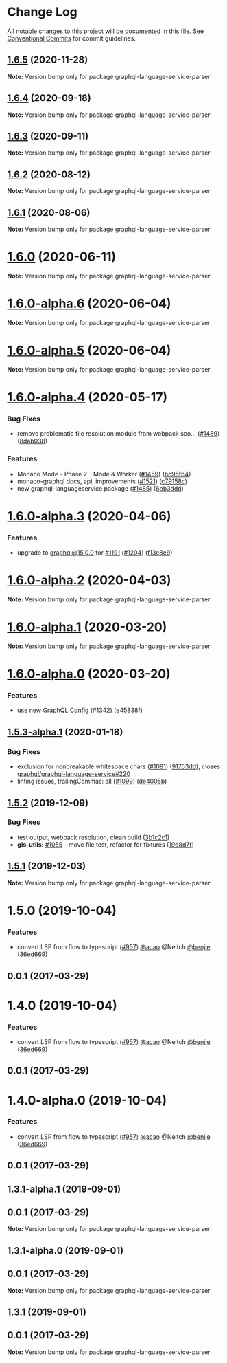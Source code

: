 # Change Log

All notable changes to this project will be documented in this file.
See [Conventional Commits](https://conventionalcommits.org) for commit guidelines.

## [1.6.5](https://github.com/graphql/graphiql/compare/graphql-language-service-parser@1.6.4...graphql-language-service-parser@1.6.5) (2020-11-28)

**Note:** Version bump only for package graphql-language-service-parser

## [1.6.4](https://github.com/graphql/graphiql/compare/graphql-language-service-parser@1.6.3...graphql-language-service-parser@1.6.4) (2020-09-18)

**Note:** Version bump only for package graphql-language-service-parser

## [1.6.3](https://github.com/graphql/graphiql/compare/graphql-language-service-parser@1.6.2...graphql-language-service-parser@1.6.3) (2020-09-11)

**Note:** Version bump only for package graphql-language-service-parser

## [1.6.2](https://github.com/graphql/graphiql/compare/graphql-language-service-parser@1.6.1...graphql-language-service-parser@1.6.2) (2020-08-12)

**Note:** Version bump only for package graphql-language-service-parser

## [1.6.1](https://github.com/graphql/graphiql/compare/graphql-language-service-parser@1.6.0...graphql-language-service-parser@1.6.1) (2020-08-06)

**Note:** Version bump only for package graphql-language-service-parser

# [1.6.0](https://github.com/graphql/graphiql/compare/graphql-language-service-parser@1.6.0-alpha.6...graphql-language-service-parser@1.6.0) (2020-06-11)

**Note:** Version bump only for package graphql-language-service-parser

# [1.6.0-alpha.6](https://github.com/graphql/graphiql/compare/graphql-language-service-parser@1.6.0-alpha.5...graphql-language-service-parser@1.6.0-alpha.6) (2020-06-04)

**Note:** Version bump only for package graphql-language-service-parser

# [1.6.0-alpha.5](https://github.com/graphql/graphiql/compare/graphql-language-service-parser@1.6.0-alpha.4...graphql-language-service-parser@1.6.0-alpha.5) (2020-06-04)

**Note:** Version bump only for package graphql-language-service-parser

# [1.6.0-alpha.4](https://github.com/graphql/graphiql/compare/graphql-language-service-parser@1.6.0-alpha.3...graphql-language-service-parser@1.6.0-alpha.4) (2020-05-17)

### Bug Fixes

- remove problematic file resolution module from webpack sco… ([#1489](https://github.com/graphql/graphiql/issues/1489)) ([8dab038](https://github.com/graphql/graphiql/commit/8dab0385772f443f73b559e2c668080733168236))

### Features

- Monaco Mode - Phase 2 - Mode & Worker ([#1459](https://github.com/graphql/graphiql/issues/1459)) ([bc95fb4](https://github.com/graphql/graphiql/commit/bc95fb46459a4437ff9471ff43c98e1c5c50f51e))
- monaco-graphql docs, api, improvements ([#1521](https://github.com/graphql/graphiql/issues/1521)) ([c79158c](https://github.com/graphql/graphiql/commit/c79158c72e976ab286e7ec3fded7f3e2d24e50d0))
- new graphql-languageservice package ([#1485](https://github.com/graphql/graphiql/issues/1485)) ([6bb3ddd](https://github.com/graphql/graphiql/commit/6bb3dddf1f97db4bc193bb7fd9de1ada8d8c8ef9))

# [1.6.0-alpha.3](https://github.com/graphql/graphiql/compare/graphql-language-service-parser@1.6.0-alpha.2...graphql-language-service-parser@1.6.0-alpha.3) (2020-04-06)

### Features

- upgrade to graphql@15.0.0 for [#1191](https://github.com/graphql/graphiql/issues/1191) ([#1204](https://github.com/graphql/graphiql/issues/1204)) ([f13c8e9](https://github.com/graphql/graphiql/commit/f13c8e9d0e66df4b051b332c7d02f4bb83e07ffd))

# [1.6.0-alpha.2](https://github.com/graphql/graphiql/compare/graphql-language-service-parser@1.6.0-alpha.1...graphql-language-service-parser@1.6.0-alpha.2) (2020-04-03)

**Note:** Version bump only for package graphql-language-service-parser

# [1.6.0-alpha.1](https://github.com/graphql/graphiql/compare/graphql-language-service-parser@1.6.0-alpha.0...graphql-language-service-parser@1.6.0-alpha.1) (2020-03-20)

**Note:** Version bump only for package graphql-language-service-parser

# [1.6.0-alpha.0](https://github.com/graphql/graphiql/compare/graphql-language-service-parser@1.5.3-alpha.0...graphql-language-service-parser@1.6.0-alpha.0) (2020-03-20)

### Features

- use new GraphQL Config ([#1342](https://github.com/graphql/graphiql/issues/1342)) ([e45838f](https://github.com/graphql/graphiql/commit/e45838f5ba579e05b20f1a147ce431478ffad9aa))

## [1.5.3-alpha.1](https://github.com/graphql/graphiql/compare/graphql-language-service-parser@1.5.2...graphql-language-service-parser@1.5.3-alpha.1) (2020-01-18)

### Bug Fixes

- exclusion for nonbreakable whitespace chars ([#1091](https://github.com/graphql/graphiql/issues/1091)) ([91763dd](https://github.com/graphql/graphiql/commit/91763dd)), closes [graphql/graphql-language-service#220](https://github.com/graphql/graphql-language-service/issues/220)
- linting issues, trailingCommas: all ([#1099](https://github.com/graphql/graphiql/issues/1099)) ([de4005b](https://github.com/graphql/graphiql/commit/de4005b))

## [1.5.2](https://github.com/graphql/graphiql/compare/graphql-language-service-parser@1.5.1...graphql-language-service-parser@1.5.2) (2019-12-09)

### Bug Fixes

- test output, webpack resolution, clean build ([3b1c2c1](https://github.com/graphql/graphiql/commit/3b1c2c1))
- **gls-utils:** [#1055](https://github.com/graphql/graphiql/issues/1055) - move file test, refactor for fixtures ([19d8d7f](https://github.com/graphql/graphiql/commit/19d8d7f))

## [1.5.1](https://github.com/graphql/graphiql/compare/graphql-language-service-parser@1.5.0...graphql-language-service-parser@1.5.1) (2019-12-03)

**Note:** Version bump only for package graphql-language-service-parser

# 1.5.0 (2019-10-04)

### Features

- convert LSP from flow to typescript ([#957](https://github.com/graphql/graphiql/issues/957)) [@acao](https://github.com/acao) @Neitch [@benjie](https://github.com/benjie) ([36ed669](https://github.com/graphql/graphiql/commit/36ed669))

## 0.0.1 (2017-03-29)

# 1.4.0 (2019-10-04)

### Features

- convert LSP from flow to typescript ([#957](https://github.com/graphql/graphiql/issues/957)) [@acao](https://github.com/acao) @Neitch [@benjie](https://github.com/benjie) ([36ed669](https://github.com/graphql/graphiql/commit/36ed669))

## 0.0.1 (2017-03-29)

# 1.4.0-alpha.0 (2019-10-04)

### Features

- convert LSP from flow to typescript ([#957](https://github.com/graphql/graphiql/issues/957)) [@acao](https://github.com/acao) @Neitch [@benjie](https://github.com/benjie) ([36ed669](https://github.com/graphql/graphiql/commit/36ed669))

## 0.0.1 (2017-03-29)

## 1.3.1-alpha.1 (2019-09-01)

## 0.0.1 (2017-03-29)

**Note:** Version bump only for package graphql-language-service-parser

## 1.3.1-alpha.0 (2019-09-01)

## 0.0.1 (2017-03-29)

**Note:** Version bump only for package graphql-language-service-parser

## 1.3.1 (2019-09-01)

## 0.0.1 (2017-03-29)

**Note:** Version bump only for package graphql-language-service-parser
